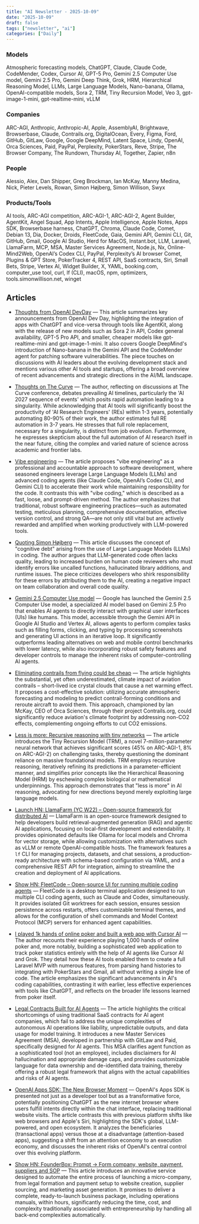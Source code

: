```yaml
---
title: "AI Newsletter - 2025-10-09"
date: "2025-10-09"
draft: false
tags: ["newsletter", "ai"]
categories: ["Daily"]
---
```


### Models
Atmospheric forecasting models, ChatGPT, Claude, Claude Code, CodeMender, Codex, Cursor AI, GPT-5 Pro, Gemini 2.5 Computer Use model, Gemini 2.5 Pro, Gemini Deep Think, Grok, HRM, Hierarchical Reasoning Model, LLMs, Large Language Models, Nano-banana, Ollama, OpenAI-compatible models, Sora 2, TRM, Tiny Recursion Model, Veo 3, gpt-image-1-mini, gpt-realtime-mini, vLLM
### Companies
ARC-AGI, Anthropic, Anthropic-AI, Apple, AssemblyAI, Brightwave, Browserbase, Claude, Contrails.org, DigitalOcean, Every, Figma, Ford, GitHub, GitLaw, Google, Google DeepMind, Latent Space, Lindy, OpenAI, Orca Sciences, Paid, PayPal, Perplexity, PokerStars, Reve, Stripe, The Browser Company, The Rundown, Thursday AI, Together, Zapier, n8n
### People
Alessio, Alex, Dan Shipper, Greg Brockman, Ian McKay, Manny Medina, Nick, Pieter Levels, Rowan, Simon Højberg, Simon Willison, Swyx
### Products/Tools
AI tools, ARC-AGI competition, ARC-AGI-1, ARC-AGI-2, Agent Builder, AgentKit, Angel Squad, App Intents, Apple Intelligence, Apple Notes, Apps SDK, Browserbase harness, ChatGPT, Chroma, Claude Code, Comet, Debian 13, Dia, Docker, Droids, FleetCode, Gaia, Gemini API, Gemini CLI, Git, GitHub, Gmail, Google AI Studio, Herd for MacOS, Instant.bot, LLM, Laravel, LlamaFarm, MCP, MSA, Master Services Agreement, Node.js, Nx, Online-Mind2Web, OpenAI’s Codex CLI, PayPal, Perplexity’s AI browser Comet, Plugins & GPT Store, PokerTracker 4, REST API, SaaS contracts, Siri, Small Bets, Stripe, Vertex AI, Widget Builder, X, YAML, booking.com, computer_use tool, curl, lf (CLI), macOS, npm, optimizers, tools.simonwillison.net, winget


## Articles

- [Thoughts from OpenAI DevDay](https://www.bensbites.com/p/thoughts-from-openai-devday) — This article summarizes key announcements from OpenAI Dev Day, highlighting the integration of apps with ChatGPT and vice-versa through tools like AgentKit, along with the release of new models such as Sora 2 in API, Codex general availability, GPT-5 Pro API, and smaller, cheaper models like gpt-realtime-mini and gpt-image-1-mini. It also covers Google DeepMind's introduction of Nano-banana in the Gemini API and the CodeMender agent for patching software vulnerabilities. The piece touches on discussions with AI leaders about the evolving development stack and mentions various other AI tools and startups, offering a broad overview of recent advancements and strategic directions in the AI/ML landscape.

- [Thoughts on The Curve](https://www.interconnects.ai/p/thoughts-on-the-curve) — The author, reflecting on discussions at The Curve conference, debates prevailing AI timelines, particularly the 'AI 2027 sequence of events' which posits rapid automation leading to a singularity. While acknowledging that AI tools will significantly boost the productivity of 'AI Research Engineers' (REs) within 1-3 years, potentially automating 80-90% of their work, the author estimates full RE automation in 3-7 years. He stresses that full role replacement, necessary for a singularity, is distinct from job evolution. Furthermore, he expresses skepticism about the full automation of AI research itself in the near future, citing the complex and varied nature of science across academic and frontier labs.

- [Vibe engineering](https://simonwillison.net/2025/Oct/7/vibe-engineering/#atom-tag) — The article proposes "vibe engineering" as a professional and accountable approach to software development, where seasoned engineers leverage Large Language Models (LLMs) and advanced coding agents (like Claude Code, OpenAI’s Codex CLI, and Gemini CLI) to accelerate their work while maintaining responsibility for the code. It contrasts this with "vibe coding," which is described as a fast, loose, and prompt-driven method. The author emphasizes that traditional, robust software engineering practices—such as automated testing, meticulous planning, comprehensive documentation, effective version control, and strong QA—are not only still vital but are actively rewarded and amplified when working productively with LLM-powered tools.

- [Quoting Simon Højberg](https://simonwillison.net/2025/Oct/8/simon-hojberg/#atom-tag) — This article discusses the concept of "cognitive debt" arising from the use of Large Language Models (LLMs) in coding. The author argues that LLM-generated code often lacks quality, leading to increased burden on human code reviewers who must identify errors like uncalled functions, hallucinated library additions, and runtime issues. The piece criticizes developers who shirk responsibility for these errors by attributing them to the AI, creating a negative impact on team collaboration and overall code quality.

- [Gemini 2.5 Computer Use model](https://blog.google/technology/google-deepmind/gemini-computer-use-model/) — Google has launched the Gemini 2.5 Computer Use model, a specialized AI model based on Gemini 2.5 Pro that enables AI agents to directly interact with graphical user interfaces (UIs) like humans. This model, accessible through the Gemini API in Google AI Studio and Vertex AI, allows agents to perform complex tasks such as filling forms, clicking, and typing by processing screenshots and generating UI actions in an iterative loop. It significantly outperforms leading alternatives on web and mobile control benchmarks with lower latency, while also incorporating robust safety features and developer controls to manage the inherent risks of computer-controlling AI agents.

- [Eliminating contrails from flying could be cheap](https://www.sustainabilitybynumbers.com/p/eliminating-contrails) — The article highlights the substantial, yet often underestimated, climate impact of aviation contrails – short-lived ice crystal clouds that cause a net warming effect. It proposes a cost-effective solution: utilizing accurate atmospheric forecasting and modeling to predict contrail-forming conditions and reroute aircraft to avoid them. This approach, championed by Ian McKay, CEO of Orca Sciences, through their project Contrails.org, could significantly reduce aviation's climate footprint by addressing non-CO2 effects, complementing ongoing efforts to cut CO2 emissions.

- [Less is more: Recursive reasoning with tiny networks](https://alexiajm.github.io/2025/09/29/tiny_recursive_models.html) — The article introduces the Tiny Recursion Model (TRM), a novel 7-million-parameter neural network that achieves significant scores (45% on ARC-AGI-1, 8% on ARC-AGI-2) on challenging tasks, thereby questioning the dominant reliance on massive foundational models. TRM employs recursive reasoning, iteratively refining its predictions in a parameter-efficient manner, and simplifies prior concepts like the Hierarchical Reasoning Model (HRM) by eschewing complex biological or mathematical underpinnings. This approach demonstrates that "less is more" in AI reasoning, advocating for new directions beyond merely exploiting large language models.

- [Launch HN: LlamaFarm (YC W22) – Open-source framework for distributed AI](https://github.com/llama-farm/llamafarm) — LlamaFarm is an open-source framework designed to help developers build retrieval-augmented generation (RAG) and agentic AI applications, focusing on local-first development and extendability. It provides opinionated defaults like Ollama for local models and Chroma for vector storage, while allowing customization with alternatives such as vLLM or remote OpenAI-compatible hosts. The framework features a `lf` CLI for managing projects, datasets, and chat sessions, a production-ready architecture with schema-based configuration via YAML, and a comprehensive REST API for integration, aiming to streamline the creation and deployment of AI applications.

- [Show HN: FleetCode – Open-source UI for running multiple coding agents](https://github.com/built-by-as/FleetCode) — FleetCode is a desktop terminal application designed to run multiple CLI coding agents, such as Claude and Codex, simultaneously. It provides isolated Git worktrees for each session, ensures session persistence across restarts, offers customizable terminal themes, and allows for the configuration of shell commands and Model Context Protocol (MCP) servers for enhanced agent capabilities.

- [I played 1k hands of online poker and built a web app with Cursor AI](https://blog.rchase.com/i-played-1-000-hands-of-online-poker-and-built-a-web-app-with-cursor-ai/) — The author recounts their experience playing 1,000 hands of online poker and, more notably, building a sophisticated web application to track poker statistics entirely with the help of AI agents like Cursor AI and Grok. They detail how these AI tools enabled them to create a full Laravel MVP with numerous features, from parsing hand histories to integrating with PokerStars and Gmail, all without writing a single line of code. The article emphasizes the significant advancements in AI's coding capabilities, contrasting it with earlier, less effective experiences with tools like ChatGPT, and reflects on the broader life lessons learned from poker itself.

- [Legal Contracts Built for AI Agents](https://paid.ai/blog/ai-agents/paid-gitlaw-introducing-legal-contracts-built-for-ai-agents) — The article highlights the critical shortcomings of using traditional SaaS contracts for AI agent companies, which fail to address the unique complexities of autonomous AI operations like liability, unpredictable outputs, and data usage for model training. It introduces a new Master Services Agreement (MSA), developed in partnership with GitLaw and Paid, specifically designed for AI agents. This MSA clarifies agent function as a sophisticated tool (not an employee), includes disclaimers for AI hallucination and appropriate damage caps, and provides customizable language for data ownership and de-identified data training, thereby offering a robust legal framework that aligns with the actual capabilities and risks of AI agents.

- [OpenAI Apps SDK: The New Browser Moment](https://www.nuefunnel.com/blog/openai-apps-sdk-the-new-browser-moment) — OpenAI's Apps SDK is presented not just as a developer tool but as a transformative force, potentially positioning ChatGPT as the new internet browser where users fulfill intents directly within the chat interface, replacing traditional website visits. The article contrasts this with previous platform shifts like web browsers and Apple's Siri, highlighting the SDK's global, LLM-powered, and open ecosystem. It analyzes the beneficiaries (transactional apps) versus those at a disadvantage (attention-based apps), suggesting a shift from an attention economy to an execution economy, and discusses the inherent risks of OpenAI's central control over this evolving platform.

- [Show HN: FounderBox: Prompt → Form company, website, payment, suppliers and SOP](https://founderbox.dev/) — This article introduces an innovative service designed to automate the entire process of launching a micro-company, from legal formation and payment setup to website creation, supplier sourcing, and marketing asset generation. It promises to deliver a complete, ready-to-launch business package, including operations manuals, within hours, significantly reducing the time, cost, and complexity traditionally associated with entrepreneurship by handling all back-end complexities automatically.